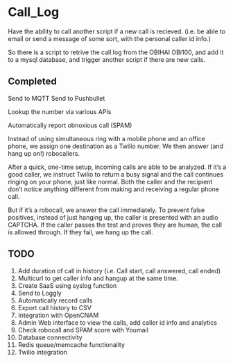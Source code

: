 # Call_Log

Have the ability to call another script if a new call is recieved. (i.e. be able to email or send a message of some sort, with the personal caller id info.)

So there is a script to retrive the call log from the OBIHAI OBi100, and add it to a mysql database, and trigger another script if there are new calls.


## Completed
Send to MQTT
Send to Pushbullet

Lookup the number via various APIs

Automatically report obnoxious call (SPAM)


Instead of using simultaneous ring with a mobile phone and an office phone, we assign one destination as a Twilio number. We then answer (and hang up on!) robocallers.

After a quick, one-time setup, incoming calls are able to be analyzed. If it’s a good caller, we instruct Twilio to return a busy signal and the call continues ringing on your phone, just like normal. Both the caller and the recipient don’t notice anything different from making and receiving a regular phone call.

But if it’s a robocall, we answer the call immediately. To prevent false positives, instead of just hanging up, the caller is presented with an audio CAPTCHA. If the caller passes the test and proves they are human, the call is allowed through. If they fail, we hang up the call.

## TODO

1. Add duration of call in history (i.e. Call start, call answered, call ended)
2. Multicurl to get caller info and hangup at the same time.
3. Create SaaS using syslog function
4. Send to Loggly
5. Automatically record calls
6. Export call history to CSV
7. Integration with OpenCNAM
8. Admin Web interface to view the calls, add caller id info and analytics
9. Check robocall and SPAM score with Youmail
10. Database connectivity
11. Redis queue/memcache functionality
12. Twilio integration